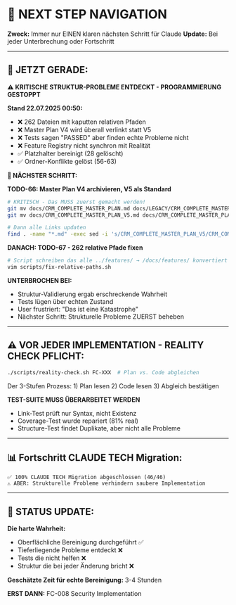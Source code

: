 # 🧭 NEXT STEP NAVIGATION

**Zweck:** Immer nur EINEN klaren nächsten Schritt für Claude
**Update:** Bei jeder Unterbrechung oder Fortschritt

---

## 🎯 JETZT GERADE:

**⚠️ KRITISCHE STRUKTUR-PROBLEME ENTDECKT - PROGRAMMIERUNG GESTOPPT**

**Stand 22.07.2025 00:50:**
- ❌ 262 Dateien mit kaputten relativen Pfaden
- ❌ Master Plan V4 wird überall verlinkt statt V5
- ❌ Tests sagen "PASSED" aber finden echte Probleme nicht
- ❌ Feature Registry nicht synchron mit Realität
- ✅ Platzhalter bereinigt (28 gelöscht)
- ✅ Ordner-Konflikte gelöst (56-63)

**🚨 NÄCHSTER SCHRITT:**

**TODO-66: Master Plan V4 archivieren, V5 als Standard**
```bash
# KRITISCH - Das MUSS zuerst gemacht werden!
git mv docs/CRM_COMPLETE_MASTER_PLAN.md docs/LEGACY/CRM_COMPLETE_MASTER_PLAN_V4.md
git mv docs/CRM_COMPLETE_MASTER_PLAN_V5.md docs/CRM_COMPLETE_MASTER_PLAN.md

# Dann alle Links updaten
find . -name "*.md" -exec sed -i 's/CRM_COMPLETE_MASTER_PLAN_V5/CRM_COMPLETE_MASTER_PLAN/g' {} \;
```

**DANACH: TODO-67 - 262 relative Pfade fixen**
```bash
# Script schreiben das alle ../features/ → /docs/features/ konvertiert
vim scripts/fix-relative-paths.sh
```

**UNTERBROCHEN BEI:**
- Struktur-Validierung ergab erschreckende Wahrheit
- Tests lügen über echten Zustand
- User frustriert: "Das ist eine Katastrophe"
- Nächster Schritt: Strukturelle Probleme ZUERST beheben

---

## ⚠️ VOR JEDER IMPLEMENTATION - REALITY CHECK PFLICHT:
```bash
./scripts/reality-check.sh FC-XXX  # Plan vs. Code abgleichen
```
Der 3-Stufen Prozess: 1) Plan lesen 2) Code lesen 3) Abgleich bestätigen

**TEST-SUITE MUSS ÜBERARBEITET WERDEN**
- Link-Test prüft nur Syntax, nicht Existenz
- Coverage-Test wurde repariert (81% real)
- Structure-Test findet Duplikate, aber nicht alle Probleme

---

## 📊 Fortschritt CLAUDE TECH Migration:
```
✅ 100% CLAUDE TECH Migration abgeschlossen (46/46)
⚠️ ABER: Strukturelle Probleme verhindern saubere Implementation
```

---

## 🚨 STATUS UPDATE:

**Die harte Wahrheit:**
- Oberflächliche Bereinigung durchgeführt ✅
- Tieferliegende Probleme entdeckt ❌
- Tests die nicht helfen ❌
- Struktur die bei jeder Änderung bricht ❌

**Geschätzte Zeit für echte Bereinigung:** 3-4 Stunden

**ERST DANN:** FC-008 Security Implementation